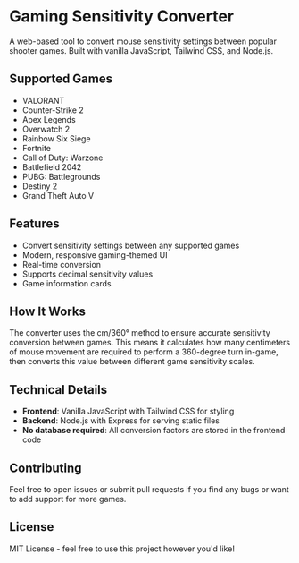 # Gaming Sensitivity Converter

A web-based tool to convert mouse sensitivity settings between popular shooter games. Built with vanilla JavaScript, Tailwind CSS, and Node.js.

## Supported Games

- VALORANT
- Counter-Strike 2
- Apex Legends
- Overwatch 2
- Rainbow Six Siege
- Fortnite
- Call of Duty: Warzone
- Battlefield 2042
- PUBG: Battlegrounds
- Destiny 2
- Grand Theft Auto V

## Features

- Convert sensitivity settings between any supported games
- Modern, responsive gaming-themed UI
- Real-time conversion
- Supports decimal sensitivity values
- Game information cards

## How It Works

The converter uses the cm/360° method to ensure accurate sensitivity conversion between games. This means it calculates how many centimeters of mouse movement are required to perform a 360-degree turn in-game, then converts this value between different game sensitivity scales.

## Technical Details

- **Frontend**: Vanilla JavaScript with Tailwind CSS for styling
- **Backend**: Node.js with Express for serving static files
- **No database required**: All conversion factors are stored in the frontend code

## Contributing

Feel free to open issues or submit pull requests if you find any bugs or want to add support for more games.

## License

MIT License - feel free to use this project however you'd like! 